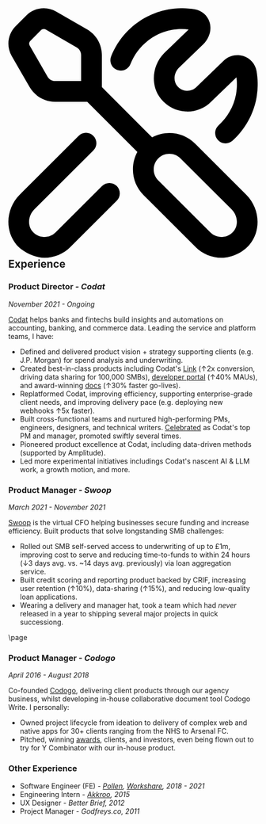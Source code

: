 <h2>
	<svg xmlns="http://www.w3.org/2000/svg" id="Layer_1" data-name="Layer 1" viewBox="0 0 24 24">
	  <path d="m17.979,13.024c-1.119-1.116-2.813-1.318-4.14-.607l-4.832-4.832v-3.086c0-1.013-.545-1.956-1.422-2.462L4.604.318C3.673-.22,2.492-.063,1.73.697L.705,1.724C-.056,2.483-.211,3.665.326,4.596l1.719,2.981h0c.506.878,1.45,1.423,2.462,1.423h3.086l4.826,4.826c-.278.508-.426,1.079-.426,1.674,0,.936.365,1.814,1.028,2.476l5.014,5c.658.656,1.554,1.024,2.48,1.024.985,0,2.088-.521,2.718-1.289,1.126-1.372.976-3.475-.341-4.787l-4.913-4.899ZM3.777,6.579l-1.719-2.982c-.086-.148-.061-.337.061-.459l1.025-1.026c.122-.121.311-.147.46-.061l2.98,1.72c.26.15.422.43.422.729v2.5h-2.5c-.3,0-.579-.161-.729-.421Zm17.91,14.863c-.276.337-.666.534-1.097.556-.421.02-.841-.139-1.142-.438l-5.014-5c-.284-.283-.44-.659-.44-1.06s.157-.776.44-1.06c.294-.293.681-.44,1.067-.44s.772.147,1.066.44l4.914,4.899c.596.595.687,1.518.207,2.103Zm-11.25-4.343c.39.392.389,1.024-.002,1.414l-4.477,4.462c-.658.656-1.553,1.024-2.48,1.024-.881,0-2.088-.521-2.718-1.29-1.125-1.371-.976-3.474.342-4.786l5.668-5.655c.39-.39,1.024-.39,1.414.002.39.391.389,1.024-.002,1.414l-5.669,5.655c-.596.595-.688,1.518-.208,2.102.277.338.667.535,1.098.557.426.019.841-.139,1.142-.438l4.478-4.462c.391-.39,1.023-.39,1.415.002Zm-.544-12.465C10.813,2.291,12.917.56,15.384.117c.863-.154,1.73-.157,2.579-.006.666.118,1.203.588,1.402,1.224.229.729,0,1.531-.612,2.145l-2.335,2.242c-.485.485-.564,1.261-.165,1.749.23.281.553.445.911.464.349.017.694-.112.947-.365l2.614-2.521c.486-.486,1.213-.667,1.893-.45.664.209,1.151.762,1.272,1.441.15.848.148,1.717-.006,2.581-.281,1.572-1.1,3.036-2.306,4.123-.191.172-.431.257-.669.257-.273,0-.546-.111-.743-.33-.37-.41-.337-1.043.073-1.413.877-.79,1.472-1.852,1.676-2.988.098-.548.112-1.095.043-1.632l-2.445,2.359c-.635.637-1.53.984-2.448.936-.916-.046-1.776-.481-2.36-1.195-1.042-1.274-.904-3.226.314-4.443l2.334-2.242.009-.009c-.535-.068-1.081-.054-1.625.044-1.788.32-3.313,1.577-3.982,3.279-.201.514-.782.767-1.296.565s-.768-.782-.565-1.296Z"/>
	</svg>
	Experience
</h2>

### Product Director _- Codat_

_November 2021 - Ongoing_

[Codat](https://bit.ly/3ObH0e0) helps banks and fintechs build insights and automations on accounting, banking, and commerce data. Leading the service and platform teams, I have:

- Defined and delivered product vision + strategy supporting clients (e.g. J.P. Morgan) for spend analysis and underwriting.
- Created best-in-class products including Codat's [Link](https://docs.codat.io/auth-flow/overview) (↑2x conversion, driving data sharing for 100,000 SMBs), [developer portal](https://docs.codat.io/configure/portal/companies) (↑40% MAUs), and award-winning [docs](https://docs.codat.io/) (↑30% faster go-lives).
- Replatformed Codat, improving efficiency, supporting enterprise-grade client needs, and improving delivery pace (e.g. deploying new webhooks ↑5x faster).
- Built cross-functional teams and nurtured high-performing PMs, engineers, designers, and technical writers. [Celebrated](https://github.com/mcclowes/mcclowes/blob/master/feedback.md) as Codat's top PM and manager, promoted swiftly several times.
- Pioneered product excellence at Codat, including data-driven methods (supported by Amplitude).
- Led more experimental initiatives includings Codat's nascent AI & LLM work, a growth motion, and more.

### Product Manager _- Swoop_

_March 2021 - November 2021_

[Swoop](https://bit.ly/swoopfunding) is the virtual CFO helping businesses secure funding and increase efficiency. Built products that solve longstanding SMB challenges:

- Rolled out SMB self-served access to underwriting of up to £1m, improving cost to serve and reducing time-to-funds to within 24 hours (↓3 days avg. vs. ~14 days avg. previously) via loan aggregation service.
- Built credit scoring and reporting product backed by CRIF, increasing user retention (↑10%), data-sharing (↑15%), and reducing low-quality loan applications.
- Wearing a delivery and manager hat, took a team which had _never_ released in a year to shipping several major projects in quick successiong.

\page

### Product Manager _- Codogo_

_April 2016 - August 2018_

Co-founded [Codogo](https://www.crunchbase.com/organization/codogo), delivering client products through our agency business, whilst developing in-house collaborative document tool Codogo Write. I personally:

- Owned project lifecycle from ideation to delivery of complex web and native apps for 30+ clients ranging from the NHS to Arsenal FC.
- Pitched, winning [awards](http://bit.ly/35F6psY), clients, and investors, even being flown out to try for Y Combinator with our in-house product.

### Other Experience

- Software Engineer (FE) _- [Pollen](https://www.crunchbase.com/organization/streetteam-software), [Workshare](https://www.crunchbase.com/organization/workshare), 2018 - 2021_
- Engineering Intern _- [Akkroo](https://www.crunchbase.com/organization/akkroo), 2015_
- UX Designer _- Better Brief, 2012_
- Project Manager _- Godfreys.co, 2011_



